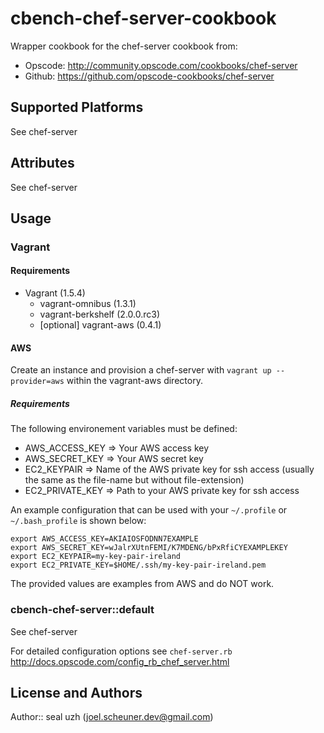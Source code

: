 # cbench-chef-server-cookbook

Wrapper cookbook for the chef-server cookbook from:
 
* Opscode: http://community.opscode.com/cookbooks/chef-server
* Github: https://github.com/opscode-cookbooks/chef-server


## Supported Platforms

See chef-server

## Attributes

See chef-server

## Usage

### Vagrant

#### Requirements

* Vagrant (1.5.4)
  * vagrant-omnibus (1.3.1)
  * vagrant-berkshelf (2.0.0.rc3)
  * [optional] vagrant-aws (0.4.1)

#### AWS

Create an instance and provision a chef-server with `vagrant up --provider=aws` within the vagrant-aws directory.

##### Requirements

The following environement variables must be defined:

* AWS_ACCESS_KEY => Your AWS access key 
* AWS_SECRET_KEY => Your AWS secret key
* EC2_KEYPAIR => Name of the AWS private key for ssh access (usually the same as the file-name but without file-extension)
* EC2_PRIVATE_KEY => Path to your AWS private key for ssh access 

An example configuration that can be used with your `~/.profile` or `~/.bash_profile` is shown below:

```
export AWS_ACCESS_KEY=AKIAIOSFODNN7EXAMPLE
export AWS_SECRET_KEY=wJalrXUtnFEMI/K7MDENG/bPxRfiCYEXAMPLEKEY
export EC2_KEYPAIR=my-key-pair-ireland
export EC2_PRIVATE_KEY=$HOME/.ssh/my-key-pair-ireland.pem
```
The provided values are examples from AWS and do NOT work.

### cbench-chef-server::default

See chef-server


For detailed configuration options see `chef-server.rb` http://docs.opscode.com/config_rb_chef_server.html


## License and Authors

Author:: seal uzh (<joel.scheuner.dev@gmail.com>)
